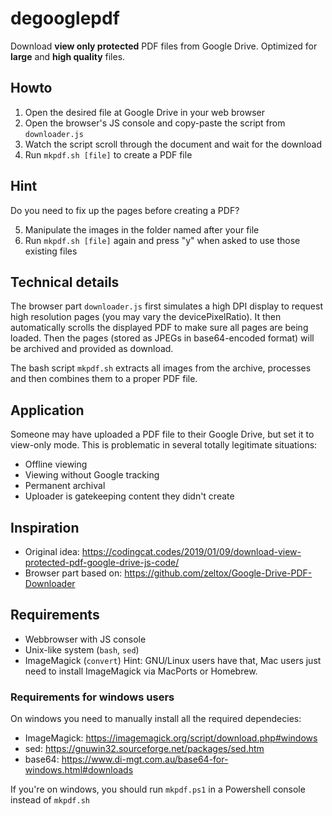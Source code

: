 # degooglepdf
Download **view only protected** PDF files from Google Drive. Optimized for **large** and **high quality** files.

## Howto
1. Open the desired file at Google Drive in your web browser
2. Open the browser's JS console and copy-paste the script from `downloader.js`
3. Watch the script scroll through the document and wait for the download
4. Run `mkpdf.sh [file]` to create a PDF file

## Hint
Do you need to fix up the pages before creating a PDF?

5. Manipulate the images in the folder named after your file
6. Run `mkpdf.sh [file]` again and press "y" when asked to use those existing files

## Technical details
The browser part `downloader.js` first simulates a high DPI display to request high resolution pages (you may vary the devicePixelRatio).
It then automatically scrolls the displayed PDF to make sure all pages are being loaded.
Then the pages (stored as JPEGs in base64-encoded format) will be archived and provided as download.

The bash script `mkpdf.sh` extracts all images from the archive, processes and then combines them to a proper PDF file.

## Application
Someone may have uploaded a PDF file to their Google Drive, but set it to view-only mode. This is problematic in several totally legitimate situations:
* Offline viewing
* Viewing without Google tracking
* Permanent archival
* Uploader is gatekeeping content they didn't create

## Inspiration
* Original idea: https://codingcat.codes/2019/01/09/download-view-protected-pdf-google-drive-js-code/
* Browser part based on: https://github.com/zeltox/Google-Drive-PDF-Downloader

## Requirements
* Webbrowser with JS console
* Unix-like system (`bash`, `sed`)
* ImageMagick (`convert`)
Hint: GNU/Linux users have that, Mac users just need to install ImageMagick via MacPorts or Homebrew.

### Requirements for windows users
On windows you need to manually install all the required dependecies:
* ImageMagick: https://imagemagick.org/script/download.php#windows
* sed: https://gnuwin32.sourceforge.net/packages/sed.htm
* base64: https://www.di-mgt.com.au/base64-for-windows.html#downloads

If you're on windows, you should run `mkpdf.ps1` in a Powershell console instead of `mkpdf.sh`